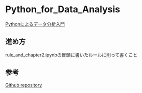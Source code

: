 # Python_for_Data_Analysis

[Pythonによるデータ分析入門](https://www.oreilly.co.jp/books/9784873116556/)

## 進め方

rule_and_chapter2.ipynbの冒頭に書いたルールに則って書くこと

## 参考

[Github repository](https://github.com/wesm/pydata-book)
